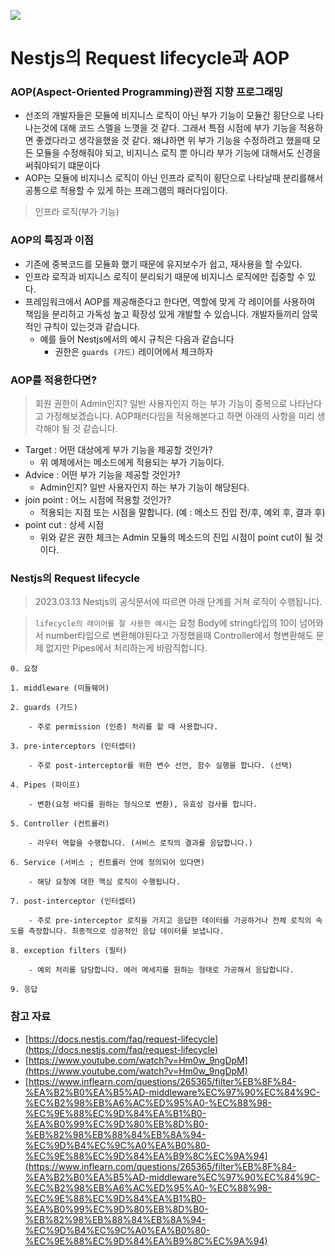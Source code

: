 ![](https://lime-demo.s3.amazonaws.com/posts/1678604862618_nest.png)

# Nestjs의 Request lifecycle과 AOP

### AOP(Aspect-Oriented Programming)관점 지향 프로그래밍

- 선조의 개발자들은 모듈에 비지니스 로직이 아닌 부가 기능이 모듈간 횡단으로 나타나는것에 대해 코드 스멜을 느꼇을 것 같다. 그래서 특점 시점에 부가 기능을 적용하면 좋겠다라고 생각을했을 것 같다. 왜냐하면 위 부가 기능을 수정하려고 했을때 모든 모듈을 수정해줘야 되고, 비지니스 로직 뿐 아니라 부가 기능에 대해서도 신경을 써줘야되기 떄문이다
- AOP는 모듈에 비지니스 로직이 아닌 인프라 로직이 횡단으로 나타날때 분리를해서 공통으로 적용할 수 있게 하는 프래그램의 패러다임이다.

> 인프라 로직(부가 기능)

### AOP의 특징과 이점

- 기존에 중복코드를 모듈화 했기 때문에 유지보수가 쉽고, 재사용을 할 수있다.
- 인프라 로직과 비지니스 로직이 분리되기 때문에 비지니스 로직에만 집중할 수 있다.
- 프레임워크에서 AOP를 제공해준다고 한다면, 역할에 맞게 각 레이어를 사용하여 책임을 분리하고 가독성 높고 확장성 있게 개발할 수 있습니다. 개발자들끼리 암묵적인 규칙이 있는것과 같습니다.
  - 예를 들어 Nestjs에서의 예시 규칙은 다음과 같습니다
    - 권한은 `guards (가드)` 레이어에서 체크하자

### AOP를 적용한다면?

> 회원 권한이 Admin인지? 일반 사용자인지 하는 부가 기능이 중복으로 나타난다고 가정해보겠습니다. AOP패러다임을 적용해본다고 하면 아래의 사항을 미리 생각해야 될 것 같습니다.

- Target : 어떤 대상에게 부가 기능을 제공할 것인가?
  - 위 예제에서는 메소드에게 적용되는 부가 기능이다.
- Advice : 어떤 부가 기능을 제공할 것인가?
  - Admin인지? 일반 사용자인지 하는 부가 기능이 해당된다.
- join point : 어느 시점에 적용할 것인가?
  - 적용되는 지점 또는 시점을 말합니다. (예 : 메소드 진입 전/후, 예외 후, 결과 후)
- point cut : 상세 시점
  - 위와 같은 권한 체크는 Admin 모듈의 메소드의 진입 시점이 point cut이 될 것 이다.

### Nestjs의 Request lifecycle

> 2023.03.13 Nestjs의 공식문서에 따르면 아래 단계를 거쳐 로직이 수행됩니다.

> `lifecycle의 레이어를 잘 사용한 예시`는 요청 Body에 string타입의 10이 넘어와서 number타입으로 변환해야된다고 가정했을때 Controller에서 형변환해도 문제 없지만 Pipes에서 처리하는게 바람직합니다.

```
0. 요청

1. middleware (미들웨어)

2. guards (가드)

    - 주로 permission (인증) 처리를 할 때 사용합니다.

3. pre-interceptors (인터셉터)

    - 주로 post-interceptor를 위한 변수 선언, 함수 실행을 합니다. (선택)

4. Pipes (파이프)

    - 변환(요청 바디를 원하는 형식으로 변환), 유효성 검사를 합니다.

5. Controller (컨트롤러)

    - 라우터 역할을 수행합니다. (서비스 로직의 결과를 응답합니다.)

6. Service (서비스 ; 컨트롤러 안에 정의되어 있다면)

    - 해당 요청에 대한 핵심 로직이 수행됩니다.

7. post-interceptor (인터셉터)

    - 주로 pre-interceptor 로직을 가지고 응답한 데이터를 가공하거나 전체 로직의 속도를 측정합니다. 최종적으로 성공적인 응답 데이터를 보냅니다.

8. exception filters (필터)

    - 예외 처리를 담당합니다. 에러 메세지를 원하는 형태로 가공해서 응답합니다.

9. 응답
```

### 참고 자료

- [https://docs.nestjs.com/faq/request-lifecycle](https://docs.nestjs.com/faq/request-lifecycle)
- [https://www.youtube.com/watch?v=Hm0w_9ngDpM](https://www.youtube.com/watch?v=Hm0w_9ngDpM)
- [https://www.inflearn.com/questions/265365/filter%EB%8F%84-%EA%B2%B0%EA%B5%AD-middleware%EC%97%90%EC%84%9C-%EC%B2%98%EB%A6%AC%ED%95%A0-%EC%88%98-%EC%9E%88%EC%9D%84%EA%B1%B0-%EA%B0%99%EC%9D%80%EB%8D%B0-%EB%82%98%EB%88%84%EB%8A%94-%EC%9D%B4%EC%9C%A0%EA%B0%80-%EC%9E%88%EC%9D%84%EA%B9%8C%EC%9A%94](https://www.inflearn.com/questions/265365/filter%EB%8F%84-%EA%B2%B0%EA%B5%AD-middleware%EC%97%90%EC%84%9C-%EC%B2%98%EB%A6%AC%ED%95%A0-%EC%88%98-%EC%9E%88%EC%9D%84%EA%B1%B0-%EA%B0%99%EC%9D%80%EB%8D%B0-%EB%82%98%EB%88%84%EB%8A%94-%EC%9D%B4%EC%9C%A0%EA%B0%80-%EC%9E%88%EC%9D%84%EA%B9%8C%EC%9A%94)
